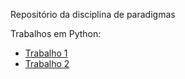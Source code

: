 Repositório da disciplina de paradigmas

Trabalhos em Python:

- [Trabalho 1](t1)
- [Trabalho 2](t2)
